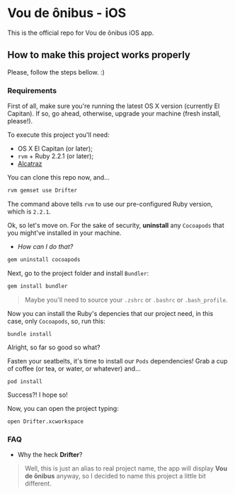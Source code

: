 # Vou de ônibus - iOS

This is the official repo for Vou de ônibus iOS app.

## How to make this project works properly

Please, follow the steps bellow. :)

### Requirements

First of all, make sure you're running the latest OS X version (currently El Capitan). If so, go ahead, otherwise, upgrade your machine (fresh install, please!).

To execute this project you'll need:

* OS X El Capitan (or later);
* `rvm` + Ruby 2.2.1 (or later);
* [Alcatraz](http://alcatraz.io/)

You can clone this repo now, and...

```bash
rvm gemset use Drifter
```

The command above tells `rvm` to use our pre-configured Ruby version, which is `2.2.1`.

Ok, so let's move on. For the sake of security, **uninstall** any `Cocoapods` that you might've installed in your machine.

- *How can I do that?*

```bash
gem uninstall cocoapods
```

Next, go to the project folder and install `Bundler`:

```bash
gem install bundler
```

> Maybe you'll need to source your `.zshrc` or `.bashrc` or `.bash_profile`.

Now you can install the Ruby's depencies that our project need, in this case, only `Cocoapods`, so, run this:

```
bundle install
```

Alright, so far so good so what?

Fasten your seatbelts, it's time to install our `Pods` dependencies! Grab a cup of coffee (or tea, or water, or whatever) and...

```
pod install
```

Success?! I hope so!

Now, you can open the project typing:

```
open Drifter.xcworkspace
```

### FAQ

- Why the heck **Drifter**?

> Well, this is just an alias to real project name, the app will display **Vou de ônibus** anyway, so I decided to name this project a little bit different.
